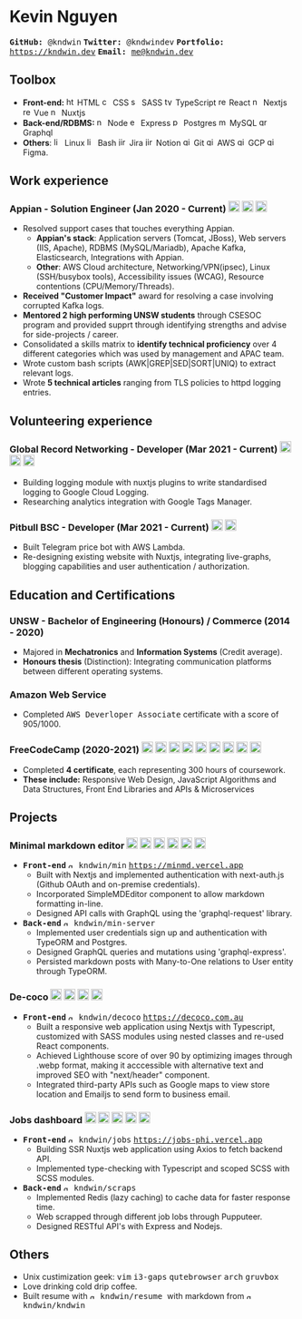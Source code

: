 # Kevin Nguyen
  <kbd> **GitHub:** @kndwin</kbd>
	<kbd> **Twitter:** @kndwindev</kbd>
	<kbd> **Portfolio:** https://kndwin.dev</kbd>
	<kbd> **Email:** me@kndwin.dev</kbd>

## Toolbox
- **Front-end:** 
  <img src="https://simpleicons.org/icons/html5.svg" alt="html5" height="15px"/> HTML
  <img src="https://simpleicons.org/icons/css3.svg" alt="css3" height="15px"/> CSS
  <img src="https://simpleicons.org/icons/sass.svg" alt="sass" height="15px"/> SASS
  <img src="https://simpleicons.org/icons/typescript.svg" alt="typescript" height="15px"/> TypeScript
  <img src="https://simpleicons.org/icons/react.svg" alt="react" height="15px"/> React
  <img src="https://simpleicons.org/icons/next-dot-js.svg" alt="nextjs" height="15px"/> Nextjs
  <img src="https://simpleicons.org/icons/vue-dot-js.svg" alt="react" height="15px"/> Vue
  <img src="https://simpleicons.org/icons/nuxt-dot-js.svg" alt="nextjs" height="15px"/> Nuxtjs
- **Back-end/RDBMS:** 
  <img src="https://simpleicons.org/icons/node-dot-js.svg" alt="nodejs" height="15px"/> Node
  <img src="https://simpleicons.org/icons/express.svg" alt="express" height="15px"/> Express
  <img src="https://simpleicons.org/icons/postgresql.svg" alt="postgres" height="15px"/> Postgres
  <img src="https://simpleicons.org/icons/mysql.svg" alt="mysql" height="15px"/> MySQL
	<img src="https://simpleicons.org/icons/graphql.svg" alt="graphql" height="15px"/> Graphql
- **Others**: 
  <img src="https://simpleicons.org/icons/linux.svg" alt="linux" height="15px"/> Linux
  <img src="https://simpleicons.org/icons/gnubash.svg" alt="linux" height="15px"/> Bash
  <img src="https://simpleicons.org/icons/jirasoftware.svg" alt="jira" height="15px"/> Jira
  <img src="https://simpleicons.org/icons/notion.svg" alt="jira" height="15px"/> Notion
  <img src="https://simpleicons.org/icons/git.svg" alt="git" height="15px"/> Git
  <img src="https://simpleicons.org/icons/amazonaws.svg" alt="git" height="15px"/> AWS
  <img src="https://simpleicons.org/icons/googlecloud.svg" alt="git" height="15px"/> GCP
  <img src="https://simpleicons.org/icons/figma.svg" alt="git" height="15px"/> Figma.

## Work experience
### Appian - Solution Engineer (Jan 2020 - Current) <img src="https://simpleicons.org/icons/linux.svg" alt="linux" height="20px"/> <img src="https://simpleicons.org/icons/amazonaws.svg" alt="git" height="20px"/> <img src="https://simpleicons.org/icons/gnubash.svg" alt="linux" height="20px"/>
- Resolved support cases that touches everything Appian.
	- **Appian's stack**: Application servers (Tomcat, JBoss), Web servers (IIS, Apache), 
		RDBMS (MySQL/Mariadb), Apache Kafka, Elasticsearch, Integrations with Appian.
	- **Other**: AWS Cloud architecture, Networking/VPN(ipsec), Linux (SSH/busybox tools), Accessibility issues (WCAG), Resource contentions (CPU/Memory/Threads).
- **Received "Customer Impact"** award for resolving a case involving corrupted Kafka logs.
- **Mentored 2 high performing UNSW students** through CSESOC program and provided supprt through identifying strengths and advise for side-projects / career.
- Consolidated a skills matrix to **identify technical proficiency** over 4 different categories which was used by management and APAC team.
- Wrote custom bash scripts (AWK|GREP|SED|SORT|UNIQ) to extract relevant logs.
- Wrote **5 technical articles** ranging from TLS policies to httpd logging entries.

## Volunteering experience
### Global Record Networking - Developer (Mar 2021 - Current) <img src="https://simpleicons.org/icons/nuxt-dot-js.svg" alt="nextjs" height="20px"/> <img src="https://simpleicons.org/icons/googlecloud.svg" alt="googlecloud" height="20px"/>  <img src="https://simpleicons.org/icons/graphql.svg" alt="graphql" height="20px"/>
- Building logging module with nuxtjs plugins to write standardised logging to Google Cloud Logging.
- Researching analytics integration with Google Tags Manager.

### Pitbull BSC - Developer (Mar 2021 - Current) <img src="https://simpleicons.org/icons/nuxt-dot-js.svg" alt="nextjs" height="20px"/> <img src="https://simpleicons.org/icons/amazonaws.svg" alt="amazonaws" height="20px"/>  
- Built Telegram price bot with AWS Lambda.
- Re-designing existing website with Nuxtjs, integrating live-graphs, blogging capabilities and user authentication / authorization.

## Education and Certifications
###  UNSW - Bachelor of Engineering (Honours) / Commerce (2014 - 2020)
- Majored in **Mechatronics** and **Information Systems** (Credit average).
- **Honours thesis** (Distinction): Integrating communication platforms between different operating systems.

<div style="page-break-before: always"></div>
<div style="page-break-after: always"></div>

### Amazon Web Service
- Completed <kbd>AWS Deverloper Associate</kbd> certificate with a score of 905/1000.

### FreeCodeCamp (2020-2021) <img src="https://simpleicons.org/icons/html5.svg" alt="html5" height="20px"/> <img src="https://simpleicons.org/icons/css3.svg" alt="css3" height="20px"/> <img src="https://simpleicons.org/icons/javascript.svg" alt="typescript" height="20px"/> <img src="https://simpleicons.org/icons/react.svg" alt="react" height="20px"/>  <img src="https://simpleicons.org/icons/redux.svg" alt="nextjs" height="20px"/>  <img src="https://simpleicons.org/icons/bootstrap.svg" alt="react" height="20px"/>  <img src="https://simpleicons.org/icons/node-dot-js.svg" alt="nodejs" height="20px"/> <img src="https://simpleicons.org/icons/express.svg" alt="express" height="20px"/> <img src="https://simpleicons.org/icons/mongodb.svg" alt="mysql" height="20px"/>
- Completed **4 certificate**, each representing 300 hours of coursework.
- **These include:** Responsive Web Design, JavaScript Algorithms and Data Structures, Front End Libraries and APIs & Microservices


<div style="page-break-before: always"></div>
<div style="page-break-after: always"></div>

## Projects
### Minimal markdown editor <img src="https://simpleicons.org/icons/next-dot-js.svg" alt="nextjs" height="20px"></img> <img src="https://simpleicons.org/icons/sass.svg" alt="nodejs" height="20px"/> <img src="https://simpleicons.org/icons/node-dot-js.svg" alt="nodejs" height="20px"/> <img src="https://simpleicons.org/icons/postgresql.svg" alt="nodejs" height="20px"/> <img src="https://simpleicons.org/icons/express.svg" alt="express" height="20px"/> <img src="https://simpleicons.org/icons/graphql.svg" alt="express" height="20px"/>
- <kbd>**Front-end**</kbd> <kbd><img src="https://simpleicons.org/icons/github.svg" alt="github" height="10px"/> kndwin/min</kbd> <kbd>https://minmd.vercel.app</kbd>
    - Built with Nextjs and implemented authentication with next-auth.js (Github OAuth and on-premise credentials).
    - Incorporated SimpleMDEditor component to allow markdown formatting in-line.
    - Designed API calls with GraphQL using the 'graphql-request' library.
- <kbd>**Back-end**</kbd>     <kbd><img src="https://simpleicons.org/icons/github.svg" alt="github" height="10px"/> kndwin/min-server</kbd>
    - Implemented user credentials sign up and authentication with TypeORM and Postgres.
    - Designed GraphQL queries and mutations using 'graphql-express'.
    - Persisted markdown posts with Many-to-One relations to User entity through TypeORM.

### De-coco <img src="https://simpleicons.org/icons/next-dot-js.svg" alt="nextjs" height="20px"/> <img src="https://simpleicons.org/icons/googlemaps.svg" alt="nextjs" height="20px"/> <img src="https://simpleicons.org/icons/sass.svg" alt="sass" height="20px"/> <img src="https://simpleicons.org/icons/typescript.svg" alt="typescript" height="20px"/>
- <kbd>**Front-end**</kbd> <kbd><img src="https://simpleicons.org/icons/github.svg" alt="github" height="10px"/> kndwin/decoco</kbd> <kbd>https://decoco.com.au</kbd>
    -	Built a responsive web application using Nextjs with Typescript, customized with SASS modules using nested classes and re-used React components.
    - Achieved Lighthouse score of over 90 by optimizing images through .webp format, making it acccessible with alternative text and improved SEO with "next/header" component.
    - Integrated third-party APIs such as Google maps to view store location and Emailjs to send form to business email.

### Jobs dashboard <img src="https://simpleicons.org/icons/nuxt-dot-js.svg" alt="nextjs" height="20px"/> <img src="https://simpleicons.org/icons/node-dot-js.svg" alt="nodejs" height="20px"/> <img src="https://simpleicons.org/icons/redis.svg" alt="redis" height="20px"/> <img src="https://simpleicons.org/icons/postgresql.svg" alt="postgresql" height="20px"/> <img src="https://simpleicons.org/icons/amazonaws.svg" alt="amazonaws" height="20px"/>
- <kbd>**Front-end**</kbd> <kbd><img src="https://simpleicons.org/icons/github.svg" alt="github" height="10px"/> kndwin/jobs</kbd> <kbd>https://jobs-phi.vercel.app</kbd>
    - Building SSR Nuxtjs web application using Axios to fetch backend API.
    - Implemented type-checking with Typescript and scoped SCSS with SCSS modules. 
- <kbd>**Back-end**</kbd> <kbd><img src="https://simpleicons.org/icons/github.svg" alt="github" height="10px"/> kndwin/scraps</kbd>
    - Implemented Redis (lazy caching) to cache data for faster response time.
    - Web scrapped through different job lobs through Pupputeer.
    - Designed RESTful API's with Express and Nodejs.

## Others
- Unix custimization geek: <kbd>vim</kbd> <kbd>i3-gaps</kbd> <kbd>qutebrowser</kbd> <kbd>arch</kbd> <kbd>gruvbox</kbd>
- Love drinking cold drip coffee.
-  Built resume with 
<kbd> <img src="https://simpleicons.org/icons/github.svg" alt="github" height="10px"/> kndwin/resume </kbd> with markdown from  <kbd> <img src="https://simpleicons.org/icons/github.svg" alt="github" height="10px"/> kndwin/kndwin </kbd>
